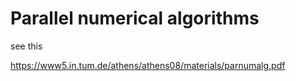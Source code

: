 # Parallel numerical algorithms


see this 

https://www5.in.tum.de/athens/athens08/materials/parnumalg.pdf
